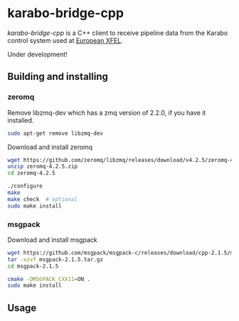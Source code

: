 # karabo-bridge-cpp

*karabo-bridge-cpp* is a C++ client to receive pipeline data from the
Karabo control system used at [European XFEL](https://www.xfel.eu/).

Under development!

## Building and installing

### zeromq

Remove libzmq-dev which has a zmq version of 2.2.0, if you have it installed.
```sh
sudo apt-get remove libzmq-dev
```
Download and install zeromq
```sh
wget https://github.com/zeromq/libzmq/releases/download/v4.2.5/zeromq-4.2.5.zip
unzip zeromq-4.2.5.zip
cd zeromq-4.2.5

./configure
make
make check  # optional
sudo make install
```

### msgpack

Download and install msgpack
```sh
wget https://github.com/msgpack/msgpack-c/releases/download/cpp-2.1.5/msgpack-2.1.5.tar.gz
tar -xzvf msgpack-2.1.5.tar.gz
cd msgpack-2.1.5

cmake -DMSGPACK_CXX11=ON .
sudo make install
```

## Usage



